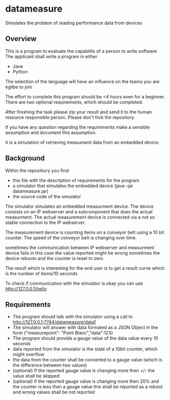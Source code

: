 # datameasure
Simulates the problem of reading performance data from devices


## Overview

This is a program to evaluate the capabilits of a person to write software
The applicant shall write a program in either
- Java
- Python

The selection of the language will have an influence on the teams you are eglibe to join

The effort to complete this program should be <4 hours even for a beginner.
There are two optional requirements, which should be completed.

After finishing the task please zip your result and send it to the human resource responsible person.
Please don't fork the repository.

If you have any question regarding the requirements make a sensible assumption and document this assumption.

It is a simulation of retrieving measument data from an embedded device. 

## Background

Within the repositiory you find:
 - this file with the description of requirements for the program
 - a simulator that simulates the embedded device (java -jar datameasure.jar)
 - the source code of the simulator
 

The simulator simulates an embedded measurment device.
The device consists on an IP webserver and a subcomponent that does the actual measurment. 
The actual measurement device is connected via a not so stable connection to the IP webserver.

The measurement device is counting items on a conveyor belt using a 10 bit counter.
The speed of the conveyor belt is changing over time.

sometimes the communication between IP webserver and measurment device fails in this case the value reported might be wrong
sometimes the device reboots and the counter is reset to zero

The result which is interesting for the end user is to get a result curve which is the number of items/10 seconds


To check if communication with the simulator is okay you can use
http://127.0.0.1/hello


## Requirements

- The program should talk with the simulator using a call to http://127.0.0.1:7744/datameasure/data1
- The simulator will answer with data formated as a JSON Object in the form {"measurepoint": "Point Blanc","data":123}
- The program should provide a gauge value of the data value every 10 seconds
- data reported from the simulator is the state of a 10bit counter, which might overflow
- the data from the counter shall be converted to a gauge value (which is the difference between two values)
- (optional) If the reported gauge value is changing more then +/-  the value shall be skipped
- (optional) if the reported gauge value is changing more then 20% and the counter is less then a gauge value this 
  shall be reported as a reboot and wrong values shall be not reported
  

  


